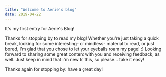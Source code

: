 ```yaml
---
title: "Welcome to Aerie's blog"
date: 2019-04-22
---
```


It's my first entry for Aerie's Blog!

Thanks for stopping by to read my blog! Whether you're just taking a quick break, looking for some interesting- or mindless- material
to read, or just bored, I'm glad that you chose to let your eyeballs roam my page! :) Looking forward to sharing some great content with you
and receiving feedback, as well. Just keep in mind that I'm new to this, so please... take it easy!

Thanks again for stopping by: have a great day!
